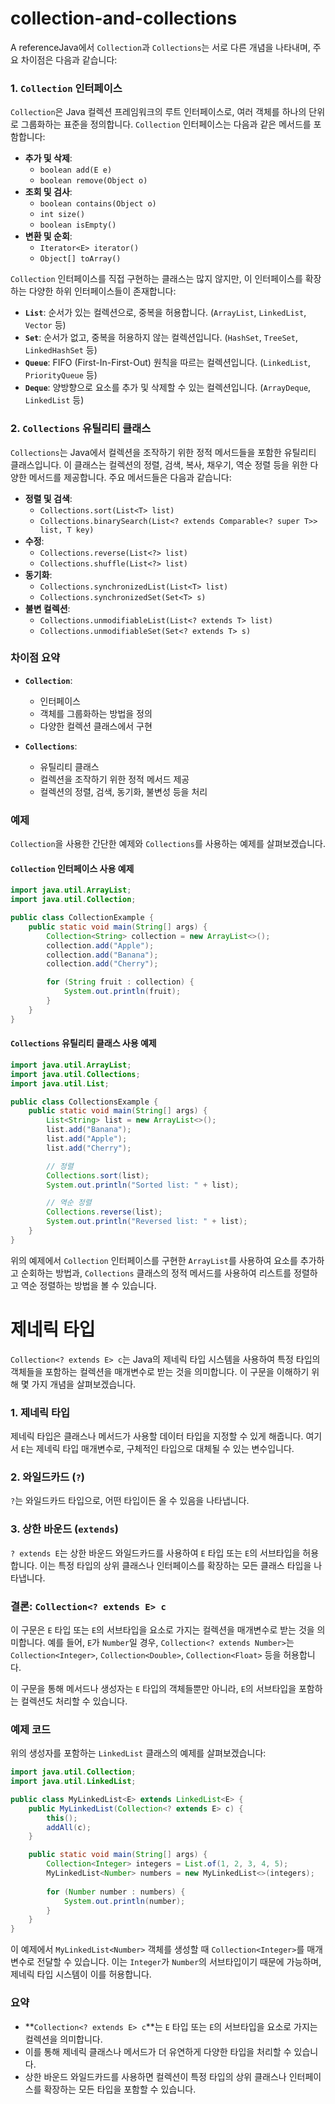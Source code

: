 # collection-and-collections

A referenceJava에서 `Collection`과 `Collections`는 서로 다른 개념을 나타내며, 주요 차이점은 다음과 같습니다:

### 1. `Collection` 인터페이스

`Collection`은 Java 컬렉션 프레임워크의 루트 인터페이스로, 여러 객체를 하나의 단위로 그룹화하는 표준을 정의합니다. `Collection` 인터페이스는 다음과 같은 메서드를 포함합니다:

- **추가 및 삭제**:
    - `boolean add(E e)`
    - `boolean remove(Object o)`
- **조회 및 검사**:
    - `boolean contains(Object o)`
    - `int size()`
    - `boolean isEmpty()`
- **변환 및 순회**:
    - `Iterator<E> iterator()`
    - `Object[] toArray()`

`Collection` 인터페이스를 직접 구현하는 클래스는 많지 않지만, 이 인터페이스를 확장하는 다양한 하위 인터페이스들이 존재합니다:

- **`List`**: 순서가 있는 컬렉션으로, 중복을 허용합니다. (`ArrayList`, `LinkedList`, `Vector` 등)
- **`Set`**: 순서가 없고, 중복을 허용하지 않는 컬렉션입니다. (`HashSet`, `TreeSet`, `LinkedHashSet` 등)
- **`Queue`**: FIFO (First-In-First-Out) 원칙을 따르는 컬렉션입니다. (`LinkedList`, `PriorityQueue` 등)
- **`Deque`**: 양방향으로 요소를 추가 및 삭제할 수 있는 컬렉션입니다. (`ArrayDeque`, `LinkedList` 등)

### 2. `Collections` 유틸리티 클래스

`Collections`는 Java에서 컬렉션을 조작하기 위한 정적 메서드들을 포함한 유틸리티 클래스입니다. 이 클래스는 컬렉션의 정렬, 검색, 복사, 채우기, 역순 정렬 등을 위한 다양한 메서드를 제공합니다. 주요 메서드들은 다음과 같습니다:

- **정렬 및 검색**:
    - `Collections.sort(List<T> list)`
    - `Collections.binarySearch(List<? extends Comparable<? super T>> list, T key)`
- **수정**:
    - `Collections.reverse(List<?> list)`
    - `Collections.shuffle(List<?> list)`
- **동기화**:
    - `Collections.synchronizedList(List<T> list)`
    - `Collections.synchronizedSet(Set<T> s)`
- **불변 컬렉션**:
    - `Collections.unmodifiableList(List<? extends T> list)`
    - `Collections.unmodifiableSet(Set<? extends T> s)`

### 차이점 요약

- **`Collection`**:
    - 인터페이스
    - 객체를 그룹화하는 방법을 정의
    - 다양한 컬렉션 클래스에서 구현

- **`Collections`**:
    - 유틸리티 클래스
    - 컬렉션을 조작하기 위한 정적 메서드 제공
    - 컬렉션의 정렬, 검색, 동기화, 불변성 등을 처리

### 예제

`Collection`을 사용한 간단한 예제와 `Collections`를 사용하는 예제를 살펴보겠습니다.

#### `Collection` 인터페이스 사용 예제

```java
import java.util.ArrayList;
import java.util.Collection;

public class CollectionExample {
    public static void main(String[] args) {
        Collection<String> collection = new ArrayList<>();
        collection.add("Apple");
        collection.add("Banana");
        collection.add("Cherry");

        for (String fruit : collection) {
            System.out.println(fruit);
        }
    }
}
```

#### `Collections` 유틸리티 클래스 사용 예제

```java
import java.util.ArrayList;
import java.util.Collections;
import java.util.List;

public class CollectionsExample {
    public static void main(String[] args) {
        List<String> list = new ArrayList<>();
        list.add("Banana");
        list.add("Apple");
        list.add("Cherry");

        // 정렬
        Collections.sort(list);
        System.out.println("Sorted list: " + list);

        // 역순 정렬
        Collections.reverse(list);
        System.out.println("Reversed list: " + list);
    }
}
```

위의 예제에서 `Collection` 인터페이스를 구현한 `ArrayList`를 사용하여 요소를 추가하고 순회하는 방법과, `Collections` 클래스의 정적 메서드를 사용하여 리스트를 정렬하고 역순 정렬하는 방법을 볼 수 있습니다.

# 제네릭 타입

`Collection<? extends E> c`는 Java의 제네릭 타입 시스템을 사용하여 특정 타입의 객체들을 포함하는 컬렉션을 매개변수로 받는 것을 의미합니다. 이 구문을 이해하기 위해 몇 가지 개념을 살펴보겠습니다.

### 1. 제네릭 타입

제네릭 타입은 클래스나 메서드가 사용할 데이터 타입을 지정할 수 있게 해줍니다. 여기서 `E`는 제네릭 타입 매개변수로, 구체적인 타입으로 대체될 수 있는 변수입니다.

### 2. 와일드카드 (`?`)

`?`는 와일드카드 타입으로, 어떤 타입이든 올 수 있음을 나타냅니다.

### 3. 상한 바운드 (`extends`)

`? extends E`는 상한 바운드 와일드카드를 사용하여 `E` 타입 또는 `E`의 서브타입을 허용합니다. 이는 특정 타입의 상위 클래스나 인터페이스를 확장하는 모든 클래스 타입을 나타냅니다.

### 결론: `Collection<? extends E> c`

이 구문은 `E` 타입 또는 `E`의 서브타입을 요소로 가지는 컬렉션을 매개변수로 받는 것을 의미합니다. 예를 들어, `E`가 `Number`일 경우, `Collection<? extends Number>`는 `Collection<Integer>`, `Collection<Double>`, `Collection<Float>` 등을 허용합니다.

이 구문을 통해 메서드나 생성자는 `E` 타입의 객체들뿐만 아니라, `E`의 서브타입을 포함하는 컬렉션도 처리할 수 있습니다.

### 예제 코드

위의 생성자를 포함하는 `LinkedList` 클래스의 예제를 살펴보겠습니다:

```java
import java.util.Collection;
import java.util.LinkedList;

public class MyLinkedList<E> extends LinkedList<E> {
    public MyLinkedList(Collection<? extends E> c) {
        this();
        addAll(c);
    }

    public static void main(String[] args) {
        Collection<Integer> integers = List.of(1, 2, 3, 4, 5);
        MyLinkedList<Number> numbers = new MyLinkedList<>(integers);
        
        for (Number number : numbers) {
            System.out.println(number);
        }
    }
}
```

이 예제에서 `MyLinkedList<Number>` 객체를 생성할 때 `Collection<Integer>`를 매개변수로 전달할 수 있습니다. 이는 `Integer`가 `Number`의 서브타입이기 때문에 가능하며, 제네릭 타입 시스템이 이를 허용합니다.

### 요약

- **`Collection<? extends E> c`**는 `E` 타입 또는 `E`의 서브타입을 요소로 가지는 컬렉션을 의미합니다.
- 이를 통해 제네릭 클래스나 메서드가 더 유연하게 다양한 타입을 처리할 수 있습니다.
- 상한 바운드 와일드카드를 사용하면 컬렉션이 특정 타입의 상위 클래스나 인터페이스를 확장하는 모든 타입을 포함할 수 있습니다.